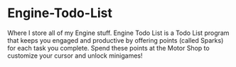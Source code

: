Engine-Todo-List
================

Where I store all of my Engine stuff. Engine Todo List is a Todo List program that keeps you engaged and productive by offering points (called Sparks) for each task you complete. Spend these points at the Motor Shop to customize your cursor and unlock minigames!
